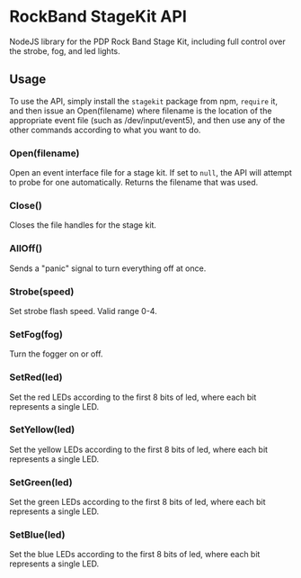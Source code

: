 # RockBand StageKit API
NodeJS library for the PDP Rock Band Stage Kit, including full control over the strobe, fog, and led lights.

## Usage
To use the API, simply install the `stagekit` package from npm, `require` it, and then issue an Open(filename) where filename is the location of the appropriate event file (such as /dev/input/event5), and then use any of the other commands according to what you want to do.

### Open(filename)
Open an event interface file for a stage kit. If set to `null`, the API will attempt to probe for one automatically. Returns the filename that was used.

### Close()
Closes the file handles for the stage kit.

### AllOff()
Sends a "panic" signal to turn everything off at once.

### Strobe(speed)
Set strobe flash speed. Valid range 0-4.

### SetFog(fog)
Turn the fogger on or off.

### SetRed(led)
Set the red LEDs according to the first 8 bits of led, where each bit represents a single LED.

### SetYellow(led)
Set the yellow LEDs according to the first 8 bits of led, where each bit represents a single LED.

### SetGreen(led)
Set the green LEDs according to the first 8 bits of led, where each bit represents a single LED.

### SetBlue(led)
Set the blue LEDs according to the first 8 bits of led, where each bit represents a single LED.
